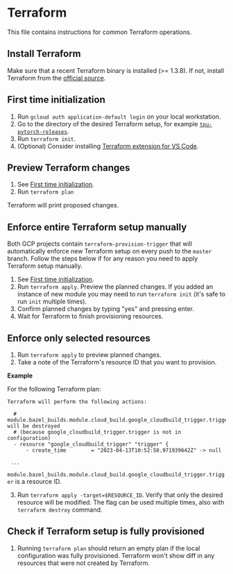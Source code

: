 # Terraform

This file contains instructions for common Terraform operations.

## Install Terraform

Make sure that a recent Terraform binary is installed (>= 1.3.8).
If not, install Terraform from the [official source](https://developer.hashicorp.com/terraform/tutorials/aws-get-started/install-cli).

## First time initialization

1. Run `gcloud auth application-default login` on your local workstation.
2. Go to the directory of the desired Terraform setup, for example
   [`tpu-pytorch-releases`](./tpu-pytorch-releases).
3. Run `terraform init`.
4. (Optional) Consider installing
    [Terraform extension for VS Code](https://marketplace.visualstudio.com/items?itemName=HashiCorp.terraform).

## Preview Terraform changes

1. See [First time initialization](#first-time-initialization).
2. Run `terraform plan`

Terraform will print proposed changes.

## Enforce entire Terraform setup manually

Both GCP projects contain `terraform-provision-trigger` that will automatically
enforce new Terraform setup on every push to the `master` branch.
Follow the steps below if for any reason you need to apply Terraform setup manually.

1. See [First time initialization](#first-time-initialization).
2. Run `terraform apply`. Preview the planned changes.
   If you added an instance of new module you may need to run `terraform init` (it's safe to run `init` multiple times).
3. Confirm planned changes by typing "yes" and pressing enter.
4. Wait for Terraform to finish provisioning resources.

## Enforce only selected resources

1. Run `terraform apply` to preview planned changes.
2. Take a note of the Terraform's resource ID that you want to provision.

  **Example**

  For the following Terraform plan:
  ```
  Terraform will perform the following actions:

    # module.bazel_builds.module.cloud_build.google_cloudbuild_trigger.trigger will be destroyed
    # (because google_cloudbuild_trigger.trigger is not in configuration)
    - resource "google_cloudbuild_trigger" "trigger" {
        - create_time        = "2023-04-13T10:52:58.971939642Z" -> null

   ...
   ```

   `module.bazel_builds.module.cloud_build.google_cloudbuild_trigger.trigger` is
   a resource ID.

3. Run `terraform apply -target=$RESOURCE_ID`.
   Verify that only the desired resource will be modified.
   The flag can be used multiple times, also with `terraform destroy` command.

## Check if Terraform setup is fully provisioned

1. Running `terraform plan` should return an empty plan if the local configuration was
   fully provisioned.
   Terraform won't show diff in any resources that were not created by Terraform.
